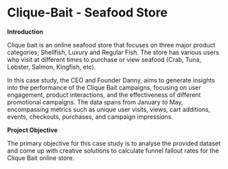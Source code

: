 # Clique-Bait - Seafood Store

**Introduction**

Clique bait is an online seafood store that focuses on three major product categories; Shellfish, Luxury and Regular Fish. The store has various users who visit at different times to purchase or view seafood (Crab, Tuna, Lobster, Salmon, Kingfish, etc).

In this case study, the CEO and Founder Danny, aims to generate insights into the performance of the Clique Bait campaigns, focusing on user engagement, product interactions, and the effectiveness of different promotional campaigns. The data spans from January to May, encompassing metrics such as unique user visits, views, cart additions, events, checkouts, purchases, and campaign impressions.


**Project Objective**

The primary objective for this case study is to analyse the provided dataset and come up with creative solutions to calculate funnel fallout rates for the Clique Bait online store.
